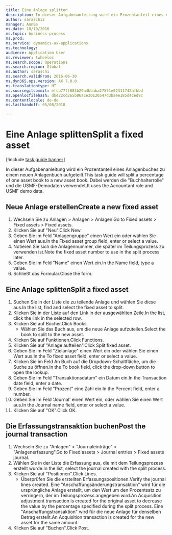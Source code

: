 ```yaml
--- 
title: Eine Anlage splitten
description: In dieser Aufgabenanleitung wird ein Prozentanteil eines Anlagenbuches zu einem neuen Anlagenbuch aufgeteilt.
author: saraschi2
manager: AnnBe
ms.date: 10/19/2016
ms.topic: business-process
ms.prod: 
ms.service: dynamics-ax-applications
ms.technology: 
audience: Application User
ms.reviewer: twheeloc
ms.search.scope: Operations
ms.search.region: Global
ms.author: saraschi
ms.search.validFrom: 2016-06-30
ms.dyn365.ops.version: AX 7.0.0
ms.translationtype: HT
ms.sourcegitcommit: efcb77ff883b29a4bbaba27551e02311742afbbd
ms.openlocfilehash: dbe22cd265b86ace30120547d3baee185d4ced9c
ms.contentlocale: de-de
ms.lasthandoff: 05/08/2018

---
```

# <a name="split-a-fixed-asset"></a><span data-ttu-id="19b82-103">Eine Anlage splitten</span><span class="sxs-lookup"><span data-stu-id="19b82-103">Split a fixed asset</span></span>

[!include [task guide banner](../../includes/task-guide-banner.md)]

<span data-ttu-id="19b82-104">In dieser Aufgabenanleitung wird ein Prozentanteil eines Anlagenbuches zu einem neuen Anlagenbuch aufgeteilt.</span><span class="sxs-lookup"><span data-stu-id="19b82-104">This task guide will split a percentage of one asset book to a new asset book.</span></span>  <span data-ttu-id="19b82-105">Dabei werden die "Buchhalterrolle" und die USMF-Demodaten verwendet.</span><span class="sxs-lookup"><span data-stu-id="19b82-105">It uses the Accountant role and USMF demo data.</span></span>


## <a name="create-a-new-fixed-asset"></a><span data-ttu-id="19b82-106">Neue Anlage erstellen</span><span class="sxs-lookup"><span data-stu-id="19b82-106">Create a new fixed asset</span></span>
1. <span data-ttu-id="19b82-107">Wechseln Sie zu Anlagen > Anlagen > Anlagen.</span><span class="sxs-lookup"><span data-stu-id="19b82-107">Go to Fixed assets > Fixed assets > Fixed assets.</span></span>
2. <span data-ttu-id="19b82-108">Klicken Sie auf "Neu".</span><span class="sxs-lookup"><span data-stu-id="19b82-108">Click New.</span></span>
3. <span data-ttu-id="19b82-109">Geben Sie im Feld "Anlagengruppe" einen Wert ein oder wählen Sie einen Wert aus.</span><span class="sxs-lookup"><span data-stu-id="19b82-109">In the Fixed asset group field, enter or select a value.</span></span>
4. <span data-ttu-id="19b82-110">Notieren Sie sich die Anlagennummer, die später im Teilungsprozess zu verwenden ist.</span><span class="sxs-lookup"><span data-stu-id="19b82-110">Note the fixed asset number to use in the split process later.</span></span>
5. <span data-ttu-id="19b82-111">Geben Sie im Feld "Name" einen Wert ein.</span><span class="sxs-lookup"><span data-stu-id="19b82-111">In the Name field, type a value.</span></span>
6. <span data-ttu-id="19b82-112">Schließt das Formular.</span><span class="sxs-lookup"><span data-stu-id="19b82-112">Close the form.</span></span>

## <a name="split-a-fixed-asset"></a><span data-ttu-id="19b82-113">Eine Anlage splitten</span><span class="sxs-lookup"><span data-stu-id="19b82-113">Split a fixed asset</span></span>
1. <span data-ttu-id="19b82-114">Suchen Sie in der Liste die zu teilende Anlage und wählen Sie diese aus.</span><span class="sxs-lookup"><span data-stu-id="19b82-114">In the list, find and select the fixed asset to split.</span></span>
2. <span data-ttu-id="19b82-115">Klicken Sie in der Liste auf den Link in der ausgewählten Zeile.</span><span class="sxs-lookup"><span data-stu-id="19b82-115">In the list, click the link in the selected row.</span></span>
3. <span data-ttu-id="19b82-116">Klicken Sie auf Bücher.</span><span class="sxs-lookup"><span data-stu-id="19b82-116">Click Books.</span></span>
    * <span data-ttu-id="19b82-117">Wählen Sie das Buch aus, um die neue Anlage aufzuteilen.</span><span class="sxs-lookup"><span data-stu-id="19b82-117">Select the book to split to the new asset.</span></span>  
4. <span data-ttu-id="19b82-118">Klicken Sie auf Funktionen.</span><span class="sxs-lookup"><span data-stu-id="19b82-118">Click Functions.</span></span>
5. <span data-ttu-id="19b82-119">Klicken Sie auf "Anlage aufteilen".</span><span class="sxs-lookup"><span data-stu-id="19b82-119">Click Split fixed asset.</span></span>
6. <span data-ttu-id="19b82-120">Geben Sie im Feld "Zielanlage" einen Wert ein oder wählen Sie einen Wert aus.</span><span class="sxs-lookup"><span data-stu-id="19b82-120">In the To fixed asset field, enter or select a value.</span></span>
7. <span data-ttu-id="19b82-121">Klicken Sie im Feld An Buch auf die Dropdown-Schaltfläche, um die Suche zu öffnen.</span><span class="sxs-lookup"><span data-stu-id="19b82-121">In the To book field, click the drop-down button to open the lookup.</span></span>
8. <span data-ttu-id="19b82-122">Geben Sie im Feld "Transaktionsdatum" ein Datum ein.</span><span class="sxs-lookup"><span data-stu-id="19b82-122">In the Transaction date field, enter a date.</span></span>
9. <span data-ttu-id="19b82-123">Geben Sie im Feld "Prozent" eine Zahl ein.</span><span class="sxs-lookup"><span data-stu-id="19b82-123">In the Percent field, enter a number.</span></span>
10. <span data-ttu-id="19b82-124">Geben Sie im Feld 'Journal' einen Wert ein, oder wählen Sie einen Wert aus.</span><span class="sxs-lookup"><span data-stu-id="19b82-124">In the Journal name field, enter or select a value.</span></span>
11. <span data-ttu-id="19b82-125">Klicken Sie auf "OK".</span><span class="sxs-lookup"><span data-stu-id="19b82-125">Click OK.</span></span>

## <a name="post-the-journal-transaction"></a><span data-ttu-id="19b82-126">Die Erfassungstransaktion buchen</span><span class="sxs-lookup"><span data-stu-id="19b82-126">Post the journal transaction</span></span>
1. <span data-ttu-id="19b82-127">Wechseln Sie zu "Anlagen" > "Journaleinträge" > "Anlagenerfassung".</span><span class="sxs-lookup"><span data-stu-id="19b82-127">Go to Fixed assets > Journal entries > Fixed assets journal.</span></span>
2. <span data-ttu-id="19b82-128">Wählen Sie in der Liste die Erfassung aus, die mit dem Teilungsprozess erstellt wurde.</span><span class="sxs-lookup"><span data-stu-id="19b82-128">In the list, select the journal created with the split process.</span></span>
3. <span data-ttu-id="19b82-129">Klicken Sie auf "Positionen".</span><span class="sxs-lookup"><span data-stu-id="19b82-129">Click Lines.</span></span>
    * <span data-ttu-id="19b82-130">Überprüfen Sie die erstellten Erfassungspositionen.</span><span class="sxs-lookup"><span data-stu-id="19b82-130">Verify the journal lines created.</span></span>  <span data-ttu-id="19b82-131">Eine "Anschaffungsänderungstransaktion" wird für die ursprüngliche Anlage erstellt, um den Wert um den Prozentsatz zu verringern, der im Teilungsprozess angegeben wird.</span><span class="sxs-lookup"><span data-stu-id="19b82-131">An Acquisition adjustment transaction is created for the original asset to decrease the value by the percentage specified during the split process.</span></span>  <span data-ttu-id="19b82-132">Eine "Anschaffungstransaktion" wird für die neue Anlage für denselben Betrag erstellt.</span><span class="sxs-lookup"><span data-stu-id="19b82-132">An Acquisition transaction is created for the new asset for the same amount.</span></span>  
4. <span data-ttu-id="19b82-133">Klicken Sie auf "Buchen".</span><span class="sxs-lookup"><span data-stu-id="19b82-133">Click Post.</span></span>


